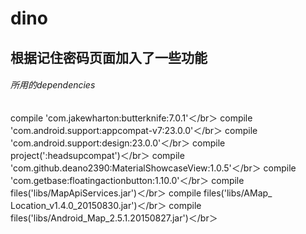 # dino
## 根据记住密码页面加入了一些功能
###### 所用的dependencies
  compile 'com.jakewharton:butterknife:7.0.1'＜/br＞
  compile 'com.android.support:appcompat-v7:23.0.0'＜/br＞
  compile 'com.android.support:design:23.0.0'＜/br＞
  compile project(':headsupcompat')＜/br＞
  compile 'com.github.deano2390:MaterialShowcaseView:1.0.5'＜/br＞
  compile 'com.getbase:floatingactionbutton:1.10.0'＜/br＞
  compile files('libs/MapApiServices.jar')＜/br＞
  compile files('libs/AMap_ Location_v1.4.0_20150830.jar')＜/br＞
  compile files('libs/Android_Map_2.5.1.20150827.jar')＜/br＞
